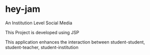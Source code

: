 # hey-jam
An Institution Level Social Media

This Project is developed using JSP

This application enhances the interaction between student-student, student-teacher, student-institution

